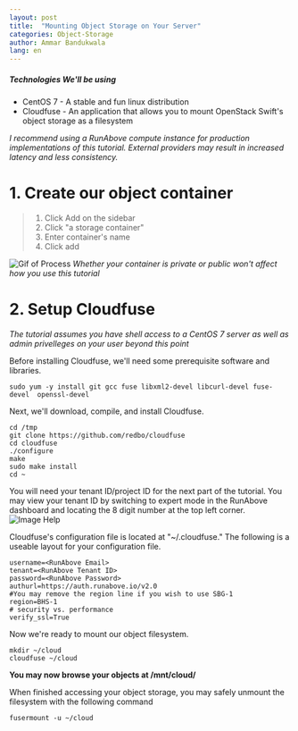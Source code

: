 ```yaml
---
layout: post
title:  "Mounting Object Storage on Your Server"
categories: Object-Storage
author: Ammar Bandukwala
lang: en
---
```

##### Technologies We'll be using
+ CentOS 7 - A stable  and fun linux distribution
+ Cloudfuse - An application that allows you to mount OpenStack Swift's object storage as a filesystem

*I recommend using a RunAbove compute instance for production implementations of this tutorial. External providers may result in increased latency and less consistency.*
# 1. Create our object container
> 1. Click Add on the sidebar
> 2. Click "a storage container"
> 3. Enter container's name
> 4. Click add

![Gif of Process](https://genesec.net/static/runabove-com/tuts/add_container.gif)
*Whether your container is private or public won't affect how you use this tutorial*
# 2. Setup Cloudfuse
*The tutorial assumes you have shell access to a CentOS 7 server as well as admin privelleges on your user beyond this point*

Before installing Cloudfuse, we'll need some prerequisite software and libraries.
```
sudo yum -y install git gcc fuse libxml2-devel libcurl-devel fuse-devel  openssl-devel
```

Next, we'll download, compile, and install Cloudfuse.
```
cd /tmp
git clone https://github.com/redbo/cloudfuse
cd cloudfuse
./configure
make
sudo make install
cd ~
```

You will need your tenant ID/project ID for the next part of the tutorial. You may view your tenant ID by switching to expert mode in the RunAbove dashboard and locating the 8 digit number at the top left corner.
![Image Help](https://genesec.net/static/runabove-com/tuts/tenant_id.png)

Cloudfuse's configuration file is located at "~/.cloudfuse." The following is a useable layout for your configuration file.
```
username=<RunAbove Email>
tenant=<RunAbove Tenant ID>
password=<RunAbove Password>
authurl=https://auth.runabove.io/v2.0
#You may remove the region line if you wish to use SBG-1
region=BHS-1
# security vs. performance
verify_ssl=True
```

Now we're ready to mount our object filesystem.

```
mkdir ~/cloud
cloudfuse ~/cloud
```

__You may now browse your objects at /mnt/cloud/__


When finished accessing your object storage, you may safely unmount the filesystem with the following command

```
fusermount -u ~/cloud
```


